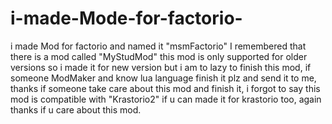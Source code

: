 # i-made-Mode-for-factorio-
i made Mod for factorio and named it "msmFactorio" I remembered that there is a mod called "MyStudMod" this mod is only supported for older versions so i made it for new version but i am to lazy to finish this mod, if someone ModMaker and know lua language finish it plz and send it to me, thanks if someone take care about this mod and finish it,
i forgot to say this mod is compatible with "Krastorio2" if u can made it for krastorio too, again thanks if u care about this mod.
